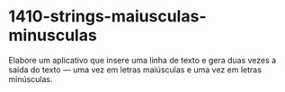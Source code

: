 # 1410-strings-maiusculas-minusculas
 Elabore um aplicativo que insere uma linha de texto e gera duas vezes a saída do texto — uma vez em letras maiúsculas e uma vez em letras minúsculas.
